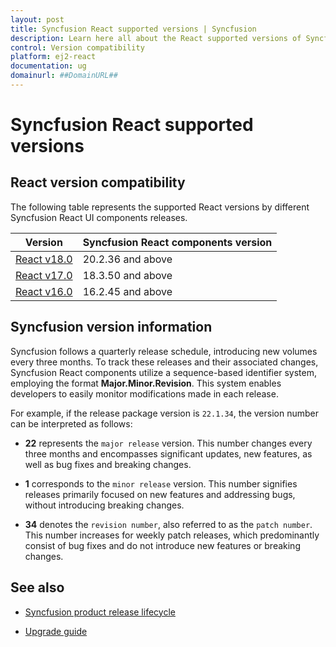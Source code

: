 ```yaml
---
layout: post
title: Syncfusion React supported versions | Syncfusion
description: Learn here all about the React supported versions of Syncfusion Essential JS 2 and more.
control: Version compatibility 
platform: ej2-react
documentation: ug
domainurl: ##DomainURL##
---
```


# Syncfusion React supported versions

## React version compatibility

The following table represents the supported React versions by different Syncfusion React UI components releases.

| Version | Syncfusion React components version |
| ------------- | ------------- |
| [React v18.0](https://reactjs.org/blog/2022/03/29/react-v18.html) | 20.2.36 and above |
| [React v17.0](https://reactjs.org/blog/2020/10/20/react-v17.html) | 18.3.50 and above |
| [React v16.0](https://reactjs.org/blog/2017/09/26/react-v16.0.html) | 16.2.45 and above |

## Syncfusion version information

Syncfusion follows a quarterly release schedule, introducing new volumes every three months. To track these releases and their associated changes, Syncfusion React components utilize a sequence-based identifier system, employing the format **Major.Minor.Revision**. This system enables developers to easily monitor modifications made in each release.

For example, if the release package version is `22.1.34`, the version number can be interpreted as follows:

* **22** represents the `major release` version. This number changes every three months and encompasses significant updates, new features, as well as bug fixes and breaking changes.

* **1** corresponds to the `minor release` version. This number signifies releases primarily focused on new features and addressing bugs, without introducing breaking changes.

* **34** denotes the `revision number`, also referred to as the `patch number`. This number increases for weekly patch releases, which predominantly consist of bug fixes and do not introduce new features or breaking changes.

## See also

* [Syncfusion product release lifecycle](https://www.syncfusion.com/support/product-lifecycle/estudio)

* [Upgrade guide](https://help.syncfusion.com/upgrade-guide/react-ui-components)